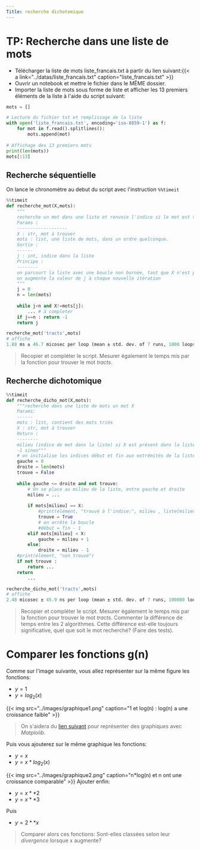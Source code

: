 ```yaml
---
Title: recherche dichotomique
---
```


# TP: Recherche dans une liste de mots

* Télécharger la liste de mots liste_francais.txt à partir du lien suivant:{{< a link="../datas/liste_francais.txt" caption="liste_francais.txt" >}}
* Ouvrir un notebook et mettre le fichier dans le MÊME dossier.
* Importer la liste de mots sous forme de liste et afficher les 13 premiers éléments de la liste à l'aide du script suivant:

```python
mots = []

# Lecture du fichier txt et remplissage de la liste
with open('liste_francais.txt', encoding='iso-8859-1') as f:
    for mot in f.read().splitlines():
        mots.append(mot)
        
# Affichage des 13 premiers mots
print(len(mots))
mots[:13]
```


## Recherche séquentielle
On lance le chronomètre au debut du script avec l'instruction `%%timeit`

```python
%%timeit
def recherche_mot(X,mots):
    """
    recherche un mot dans une liste et renvoie l'indice si le mot est trouvée, -1 sinon
    Params :
    -------------------
    X : str, mot à trouver
    mots : list, une liste de mots, dans un ordre quelconque.
    Sortie : 
    ------
    j : int, indice dans la liste
    Principe :
    --------
    on parcourt la liste avec une boucle non bornée, tant que X n'est pas trouvé dans la liste
    on augmente la valeur de j à chaque nouvelle itération
    """
    j = 0
    n = len(mots)
    
    while j<n and X!=mots[j]:
        ... # à completer
    if j==n : return -1
    return j

recherche_mot('tracts',mots)
# affiche 
1.88 ms ± 46.7 micosec per loop (mean ± std. dev. of 7 runs, 1000 loops each)
```

> Recopier et compléter le script. Mesurer également le temps mis par la fonction pour trouver le mot *tracts*.

## Recherche dichotomique

```python
%%timeit
def recherche_dicho_mot(X,mots):
    """recherche dans une liste de mots un mot X
    Params:
    ------
    mots : list, contient des mots triés
    X : str, mot à trouver
    Return :
    --------
    milieu (indice de mot dans la liste) si X est présent dans la liste
    -1 sinon"""
    # on initialise les indices début et fin aux extrémités de la liste
    gauche = 0
    droite = len(mots)
    trouve = False
    
    while gauche <= droite and not trouve:
        # On se place au milieu de la liste, entre gauche et droite
        milieu = ... 
    
        if mots[milieu] == X:
            #print(élément, "trouvé à l'indice:", milieu , liste[milieu])
            trouve = True
            # on arrête la boucle
            #début = fin - 1
        elif mots[milieu] < X:       
            gauche = milieu + 1
        else:
            droite = milieu - 1
    #print(élément, "non trouvé")
    if not trouve : 
    	return ...
    return 
    	...

recherche_dicho_mot('tracts',mots)
# affiche
2.48 micosec ± 45.9 ns per loop (mean ± std. dev. of 7 runs, 100000 loops each)
```

> Recopier et compléter le script. Mesurer également le temps mis par la fonction pour trouver le mot *tracts*. Commenter la différence de temps entre les 2 algorithmes. Cette différence est-elle toujours significative, quel que soit le mot recherché? (Faire des tests).

# Comparer les fonctions g(n)
Comme sur l'image suivante, vous allez représenter sur la même figure les fonctions:

* $y = 1$
* $y = log_2(x)$

{{< img src="../images/graphique1.png" caption="1 et log(n) : log(n) a une croissance faible" >}}
> On s'aidera du [lien suivant](https://python.doctor/page-creer-graphiques-scientifiques-python-apprendre) pour représenter des graphiques avec *Matplolib*.


Puis vous ajouterez sur le même graphique les fonctions:

* $y = x$
* $y = x * log_2(x)$

{{< img src="../images/graphique2.png" caption="n*log(n) et n ont une croissance comparable" >}}
Ajouter enfin:

* $y = x**2$
* $y = x**3$

Puis 

* $y = 2**x$

> Comparer alors ces fonctions: Sont-elles classées selon leur *divergence* lorsque x augmente?

